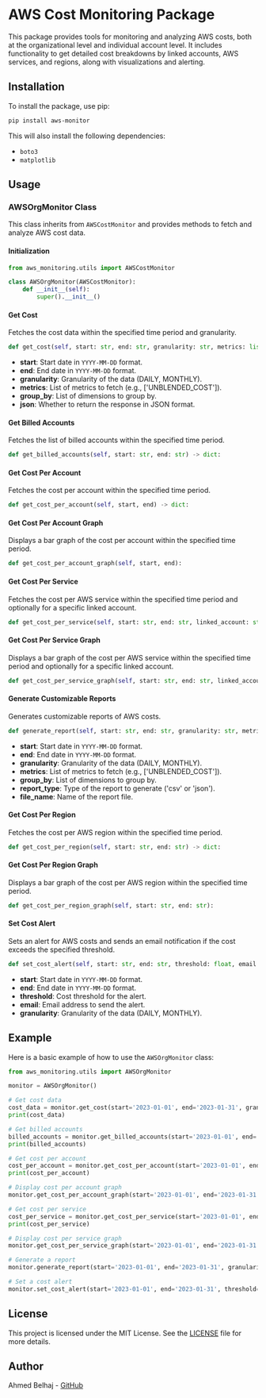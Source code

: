 # AWS Cost Monitoring Package

This package provides tools for monitoring and analyzing AWS costs, both at the organizational level and individual account level. It includes functionality to get detailed cost breakdowns by linked accounts, AWS services, and regions, along with visualizations and alerting.

## Installation

To install the package, use pip:

```bash
pip install aws-monitor
```

This will also install the following dependencies:

- `boto3`
- `matplotlib`

## Usage

### AWSOrgMonitor Class

This class inherits from `AWSCostMonitor` and provides methods to fetch and analyze AWS cost data.

#### Initialization

```python
from aws_monitoring.utils import AWSCostMonitor

class AWSOrgMonitor(AWSCostMonitor):
    def __init__(self):
        super().__init__()
```

#### Get Cost

Fetches the cost data within the specified time period and granularity.

```python
def get_cost(self, start: str, end: str, granularity: str, metrics: list, group_by: list = [], json=False) -> dict:
```

- **start**: Start date in `YYYY-MM-DD` format.
- **end**: End date in `YYYY-MM-DD` format.
- **granularity**: Granularity of the data (DAILY, MONTHLY).
- **metrics**: List of metrics to fetch (e.g., ['UNBLENDED_COST']).
- **group_by**: List of dimensions to group by.
- **json**: Whether to return the response in JSON format.

#### Get Billed Accounts

Fetches the list of billed accounts within the specified time period.

```python
def get_billed_accounts(self, start: str, end: str) -> dict:
```

#### Get Cost Per Account

Fetches the cost per account within the specified time period.

```python
def get_cost_per_account(self, start, end) -> dict:
```

#### Get Cost Per Account Graph

Displays a bar graph of the cost per account within the specified time period.

```python
def get_cost_per_account_graph(self, start, end):
```

#### Get Cost Per Service

Fetches the cost per AWS service within the specified time period and optionally for a specific linked account.

```python
def get_cost_per_service(self, start: str, end: str, linked_account: str = None) -> dict:
```

#### Get Cost Per Service Graph

Displays a bar graph of the cost per AWS service within the specified time period and optionally for a specific linked account.

```python
def get_cost_per_service_graph(self, start: str, end: str, linked_account: str = None):
```

#### Generate Customizable Reports

Generates customizable reports of AWS costs.

```python
def generate_report(self, start: str, end: str, granularity: str, metrics: list, group_by: list = [], report_type: str = 'csv', file_name: str = 'aws_cost_report') -> None:
```

- **start**: Start date in `YYYY-MM-DD` format.
- **end**: End date in `YYYY-MM-DD` format.
- **granularity**: Granularity of the data (DAILY, MONTHLY).
- **metrics**: List of metrics to fetch (e.g., ['UNBLENDED_COST']).
- **group_by**: List of dimensions to group by.
- **report_type**: Type of the report to generate ('csv' or 'json').
- **file_name**: Name of the report file.

#### Get Cost Per Region

Fetches the cost per AWS region within the specified time period.

```python
def get_cost_per_region(self, start: str, end: str) -> dict:
```

#### Get Cost Per Region Graph

Displays a bar graph of the cost per AWS region within the specified time period.

```python
def get_cost_per_region_graph(self, start: str, end: str):
```

#### Set Cost Alert

Sets an alert for AWS costs and sends an email notification if the cost exceeds the specified threshold.

```python
def set_cost_alert(self, start: str, end: str, threshold: float, email: str, granularity: str = 'MONTHLY'):
```

- **start**: Start date in `YYYY-MM-DD` format.
- **end**: End date in `YYYY-MM-DD` format.
- **threshold**: Cost threshold for the alert.
- **email**: Email address to send the alert.
- **granularity**: Granularity of the data (DAILY, MONTHLY).

## Example

Here is a basic example of how to use the `AWSOrgMonitor` class:

```python
from aws_monitoring.utils import AWSOrgMonitor

monitor = AWSOrgMonitor()

# Get cost data
cost_data = monitor.get_cost(start='2023-01-01', end='2023-01-31', granularity='MONTHLY', metrics=['UNBLENDED_COST'])
print(cost_data)

# Get billed accounts
billed_accounts = monitor.get_billed_accounts(start='2023-01-01', end='2023-01-31')
print(billed_accounts)

# Get cost per account
cost_per_account = monitor.get_cost_per_account(start='2023-01-01', end='2023-01-31')
print(cost_per_account)

# Display cost per account graph
monitor.get_cost_per_account_graph(start='2023-01-01', end='2023-01-31')

# Get cost per service
cost_per_service = monitor.get_cost_per_service(start='2023-01-01', end='2023-01-31')
print(cost_per_service)

# Display cost per service graph
monitor.get_cost_per_service_graph(start='2023-01-01', end='2023-01-31')

# Generate a report
monitor.generate_report(start='2023-01-01', end='2023-01-31', granularity='MONTHLY', metrics=['UNBLENDED_COST'], group_by=['SERVICE'], report_type='csv', file_name='aws_cost_report')

# Set a cost alert
monitor.set_cost_alert(start='2023-01-01', end='2023-01-31', threshold=1000.0, email='your_email@example.com')
```

## License

This project is licensed under the MIT License. See the [LICENSE](LICENSE) file for more details.

## Author

Ahmed Belhaj - [GitHub](https://github.com/Theemiss)
